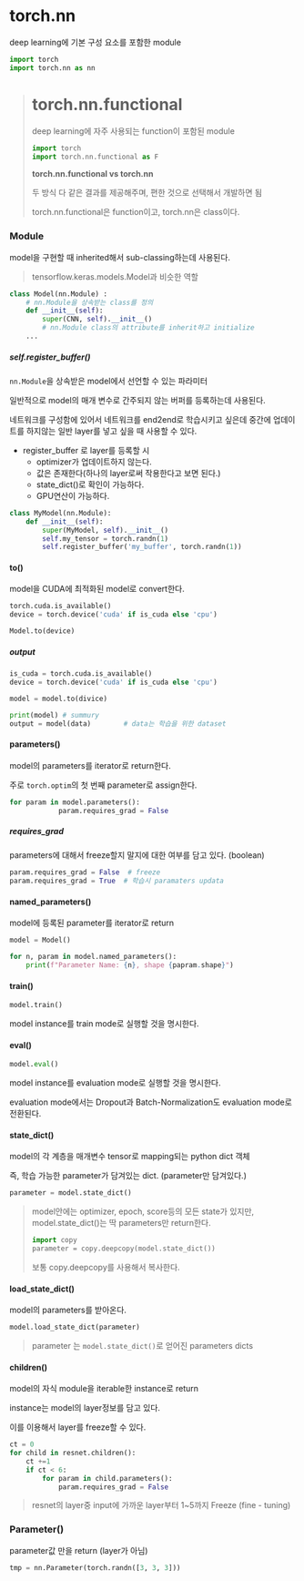 # torch.nn

deep learning에 기본 구성 요소를 포함한 module

```python
import torch
import torch.nn as nn
```



># torch.nn.functional
>
>deep learning에 자주 사용되는 function이 포함된 module
>
>```python
>import torch
>import torch.nn.functional as F
>```
>
>
>
>**torch.nn.functional vs torch.nn**
>
>두 방식 다 같은 결과를 제공해주며, 편한 것으로 선택해서 개발하면 됨
>
>torch.nn.functional은 function이고, torch.nn은 class이다.



### Module

model을 구현할 때 inherited해서 sub-classing하는데 사용된다. 

> tensorflow.keras.models.Model과 비슷한 역할

```python
class Model(nn.Module) : 
    # nn.Module을 상속받는 class를 정의
    def __init__(self):
        super(CNN, self).__init__()
        # nn.Module class의 attribute를 inherit하고 initialize 
    ...
```



##### self.register_buffer()

`nn.Module`을 상속받은 model에서 선언할 수 있는 파라미터

일반적으로 model의 매개 변수로 간주되지 않는 버퍼를 등록하는데 사용된다.

네트워크를 구성함에 있어서 네트워크를 end2end로 학습시키고 싶은데 중간에 업데이트를 하지않는 일반 layer를 넣고 싶을 때 사용할 수 있다.

- register_buffer 로 layer를 등록할 시 
  - optimizer가 업데이트하지 않는다.
  -  값은 존재한다(하나의 layer로써 작용한다고 보면 된다.)
  -  state_dict()로 확인이 가능하다.
  -  GPU연산이 가능하다.

```python
class MyModel(nn.Module):
    def __init__(self):
        super(MyModel, self).__init__()
        self.my_tensor = torch.randn(1)
        self.register_buffer('my_buffer', torch.randn(1))
```







#### to()

model을 CUDA에 최적화된 model로 convert한다.

```python
torch.cuda.is_available()
device = torch.device('cuda' if is_cuda else 'cpu')

Model.to(device)
```



##### output

```python
is_cuda = torch.cuda.is_available()
device = torch.device('cuda' if is_cuda else 'cpu')

model = model.to(divice)

print(model) # summury
output = model(data)		# data는 학습을 위한 dataset
```





#### parameters()

model의 parameters를 iterator로 return한다.

주로 `torch.optim`의 첫 번째 parameter로 assign한다.

```python
for param in model.parameters():
            param.requires_grad = False
```



##### requires_grad

parameters에 대해서 freeze할지 말지에 대한 여부를 담고 있다. (boolean)

```python
param.requires_grad = False  # freeze
param.requires_grad = True 	# 학습시 paramaters updata
```



#### named_parameters()

model에 등록된 parameter를 iterator로 return

```python
model = Model()

for n, param in model.named_parameters():
    print(f"Parameter Name: {n}, shape {papram.shape}")
```





#### train()

```python
model.train()
```

model instance를 train mode로 실행할 것을 명시한다.



#### eval()

```python
model.eval()
```

model instance를 evaluation mode로 실행할 것을 명시한다.

evaluation mode에서는 Dropout과 Batch-Normalization도 evaluation mode로 전환된다.



#### state_dict()

model의 각 계층을 매개변수 tensor로 mapping되는 python dict 객체

즉, 학습 가능한 parameter가 담겨있는 dict.  (parameter만 담겨있다.)

```python
parameter = model.state_dict()
```

> model안에는 optimizer, epoch, score등의 모든 state가 있지만, model.state_dict()는 딱 parameters만 return한다.
>
> ```python
> import copy
> parameter = copy.deepcopy(model.state_dict())
> ```
>
> 보통 copy.deepcopy를 사용해서 복사한다.



#### load_state_dict()

model의 parameters를 받아온다.

```python
model.load_state_dict(parameter)
```

> parameter 는 `model.state_dict()`로 얻어진 parameters dicts



#### children()

model의 자식 module을 iterable한 instance로 return

instance는 model의 layer정보를 담고 있다.

이를 이용해서 layer를 freeze할 수 있다.

```python
ct = 0
for child in resnet.children():
    ct +=1
    if ct < 6:
        for param in child.parameters():
            param.requires_grad = False
```

> resnet의 layer중 input에 가까운 layer부터 1~5까지 Freeze (fine - tuning)





### Parameter()

parameter값 만을 return (layer가 아님)

```python
tmp = nn.Parameter(torch.randn([3, 3, 3]))
```


